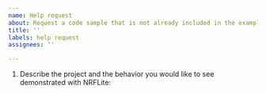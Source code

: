 ```yaml
---
name: Help request
about: Request a code sample that is not already included in the examples
title: ''
labels: help request
assignees: ''

---
```


1. Describe the project and the behavior you would like to see demonstrated with NRFLite:
